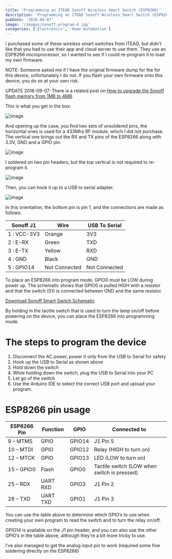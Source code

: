 ```yaml
---
title: 'Programming an ITEAD Sonoff Wireless Smart Switch (ESP8266)'
description: 'Programming an ITEAD Sonoff Wireless Smart Switch (ESP8266)'
pubDate: '2016-08-07'
image: '/images/sonoff-program-4.jpg'
categories: ['Electronics', 'Home Automation']
---
```


I purchased some of these wireless smart switches from ITEAD, but didn’t
like that you had to use their app and cloud server to use them. They
use an ESP8266 microprocessor, so I wanted to see if I could re-program
it to load my own firmware.

NOTE: Someone asked me if I have the original firmware dump for the for
this device, unfortunately I do not. If you flash your own firmware onto
this device, you do so at your own risk.

UPDATE 2016-09-07: There is a related post on [How to upgrade the Sonoff
flash memory from 1MB to
4MB](link://slug/upgrading-sonoff-wireless-smart-switch-flash-memory-esp8266).

This is what you get in the box:

![image](/images/sonoff-program-4.jpg)

And opening up the case, you find two sets of unsoldered pins, the
horizontal ones is used for a 433Mhz RF module, which I did not
purchase. The vertical one brings out the RX and TX pins of the ESP8266
along with 3.3V, GND and a GPIO pin.

![image](/images/sonoff-program-3.jpg)

I soldered on two pin headers, but the top vertical is not required to
re-program it.

![image](/images/sonoff-program-2.jpg)

Then, you can hook it up to a USB to serial adapter.

![image](/images/sonoff-program-1.jpg)

In this orientation, the bottom pin is pin 1, and the connections are
made as follows:

| Sonoff J1   | Wire          | USB To Serial |
|-------------|---------------|---------------|
| 1 : VCC-3V3 | Orange        | 3V3           |
| 2 : E-RX    | Green         | TXD           |
| 3 : E-TX    | Yellow        | RXD           |
| 4 : GND     | Black         | GND           |
| 5 : GPIO14  | Not Connected | Not Connected |

To place an ESP8266 into program mode, GPIO0 must be LOW during power
up. The schematic shows that GPIO0 is pulled HIGH with a resistor and
that the switch (S1) is connected between GND and the same resistor.

[Download Sonoff Smart Switch
Schematic](/projects/sonoff/Sonoff_schmatic.pdf)

By holding in the tactile switch that is used to turn the lamp on/off
before powering on the device, you can place the ESP8266 into
programming mode.

# The steps to program the device

1.  Disconnect the AC power, power it only from the USB to Serial for
    safety
2.  Hook up the USB to Serial as shown above
3.  Hold down the switch
4.  While holding down the switch, plug the USB to Serial into your PC
5.  Let go of the switch
6.  Use the Arduino IDE to select the correct USB port and upload your
    program.

# ESP8266 pin usage

| ESP8266 Pin | Function | GPIO   | Connected to                                |
|-------------|----------|--------|---------------------------------------------|
| 9 – MTMS    | GPIO     | GPIO14 | J1 Pin 5                                    |
| 10 – MTDI   | GPIO     | GPIO12 | Relay (HIGH to turn on)                     |
| 12 – MTCK   | GPIO     | GPIO13 | LED (LOW to turn on)                        |
| 15 – GPIO0  | Flash    | GPIO0  | Tactile switch (LOW when switch is pressed) |
| 25 – RDX    | UART RXD | GPIO3  | J1 Pin 2                                    |
| 26 – TXD    | UART TXD | GPIO1  | J1 Pin 3                                    |

You can use the table above to determine which GPIO’s to use when
creating your own program to read the switch and to turn the relay
on/off.

GPIO14 is available on the J1 pin header, and you can also use the other
GPIO’s in the table above, although they’re a bit more tricky to use.

I’ve also managed to get the analog input pin to work (required some
fine soldering directly on the ESP8266)
